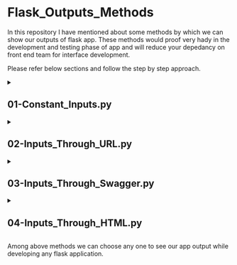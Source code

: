 # Flask_Outputs_Methods
In this repository I have mentioned about some methods by which we can show our outputs of flask app. 
These methods would proof very hady in the development and testing phase of app and will reduce your depedancy on front end team for interface development.

Please refer below sections and follow the step by step approach.

<details><summary> <h2> 01-Constant_Inputs.py </h2> </summary>
<p>

<h3> Here in this section we can see how flask app will work taking the constant inputs </h3> 

* Create a folder Flask_App and move into same
```ruby
mkdir Flask_App
cd Flask_App
```
* Create a file 01-Constant_Inputs.py and copy paste code from [01-Constant_Inputs.py](https://github.com/ShubhPatil95/Flask_Outputs_Methods/blob/main/01-Constant_Inputs.py)
```ruby
touch 01-Constant_Inputs.py
```
* Run a file 01-Constant_Inputs.py in spyder or run through command line interface
```ruby
python3 01-Constant_Inputs.py
```
* Click below URL's to check the outputs
<br>[For Addition Click Me](http://localhost:8000/addition) [For Substraction Click Me](http://localhost:8000/substraction)</br>
 
* Now you can read and try to understand code written in 01-Constant_Inputs.py and for any questions feel free to reach out to me on linkedin [Shubham Patil](https://www.linkedin.com/in/datascientistshubhampatil)
</p>
</details>

<details><summary> <h2> 02-Inputs_Through_URL.py </h2> </summary>
<p>

<strong> Here in this section we will see how can we pass inputs through URL </strong> 

* Create a folder Flask_App and move into same
```ruby
mkdir Flask_App
cd Flask_App
```
* Create a file 02-Inputs_Through_URL.py and copy paste code from [02-Inputs_Through_URL.py](https://github.com/ShubhPatil95/Flask_Outputs_Methods/blob/main/02-Inputs_Through_URL.py)
```ruby
touch 02-Inputs_Through_URL.py
```
* Run a file 02-Inputs_Through_URL.py in spyder or run through command line interface
```ruby
python3 02-Inputs_Through_URL.py
```
* Click below URL's to check the outputs. Here you can put any value of a and b and it will give you addition and substraction.
  - e.g If you want to do addition of 10 and 20 then URL should be http://localhost:8000/addition?a=10&b=20
<br>[For Addition Click Me](http://localhost:8000/addition?a=100&b=100) [For Substraction Click Me](http://localhost:8000/substraction?a=100&b=100)</br>
 
* Now you can read and try to understand code written in 02-Inputs_Through_URL.py and for any questions feel free to reach out to me on linkedin [Shubham Patil](https://www.linkedin.com/in/datascientistshubhampatil)
</p>
</details>

<details><summary> <h2> 03-Inputs_Through_Swagger.py </h2> </summary>
<p>

<strong> Here in this section we will use swagger to pass inputs to app, which would be very convinient in development phase</strong> 

* Create a folder Flask_App and move into same
```ruby
mkdir Flask_App
cd Flask_App
```
* Create a file 03-Inputs_Through_Swagger.py and copy paste code from [03-Inputs_Through_Swagger.py](https://github.com/ShubhPatil95/Flask_Outputs_Methods/blob/main/03-Inputs_Through_Swagger.py)
```ruby
touch 03-Inputs_Through_Swagger.py
```
* Run a file 03-Inputs_Through_Swagger.py in spyder or run through command line interface
```ruby
python3 03-Inputs_Through_Swagger.py
```
* Click below URL's to open swagger. 
<br>[Click Here To Go To Swagger](http://localhost:8000/apidocs)</br>
 
* Click On [addition] or [substraction] drop down=> click on [Try it Out] => Enter First and Second number=> Click [Execute] => Check output in [Response body]
<br>[Click Here To Go To Swagger](http://localhost:8000/apidocs)</br>

* Now you can read and try to understand code written in 03-Inputs_Through_Swagger.py and for any questions feel free to reach out to me on linkedin [Shubham Patil](https://www.linkedin.com/in/datascientistshubhampatil)
</p>
</details>



<details><summary> <h2> 04-Inputs_Through_HTML.py </h2> </summary>
<p>

<strong> Here in this section we will see how to connect HTML page with flask app to take inputs and show outputs</strong> 

* Create a folder Flask_App and move into same
```ruby
mkdir Flask_App
cd Flask_App
```
* Create a file 04-Inputs_Through_HTML.py and copy paste code from [04-Inputs_Through_HTML.py](https://github.com/ShubhPatil95/Flask_Outputs_Methods/blob/main/04-Inputs_Through_HTML.py)
```ruby
touch 04-Inputs_Through_HTML.py
```
* Create a folder templates and create a file index.html and copy paste code from [index.html](https://github.com/ShubhPatil95/Flask_Outputs_Methods/blob/main/templates/index.html)
```ruby
mkdir templates
cd mkdir 
touch index.html
```  
* Run a file 04-Inputs_Through_HTML.py in spyder or run through command line interface
```ruby
python3 04-Inputs_Through_HTML.py
```
* Click below URL's to open swagger. 
<br>[Click Here To Open App URL](http://localhost:8000)</br>
 
* On App page, Enter First and Second number and then enter SUM or SUB for addition and substraction respectively.
![Alt text](https://github.com/ShubhPatil95/Flask_Outputs_Methods/blob/main/Images/04-Inputs_Through_HTML.png?raw=true "Title")

* Now you can read and try to understand code written in 03-Inputs_Through_Swagger.py and for any questions feel free to reach out to me on linkedin [Shubham Patil](https://www.linkedin.com/in/datascientistshubhampatil)
</p>
</details>

Among above methods we can choose any one to see our app output while developing any flask application.

